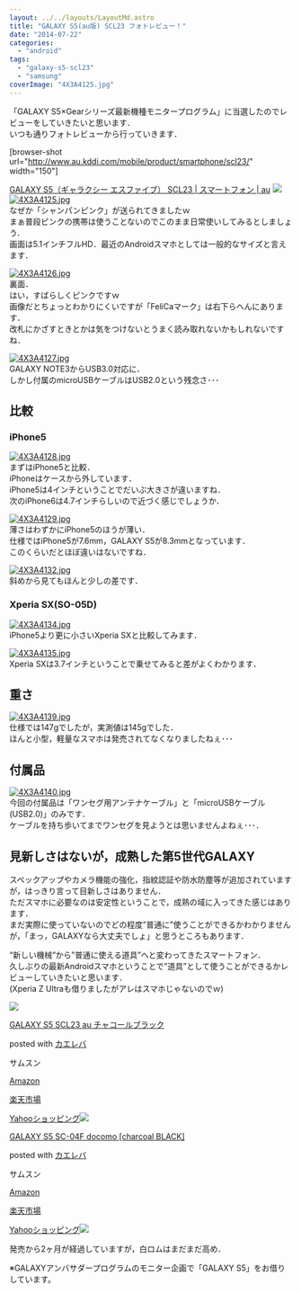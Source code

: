 ```yaml
---
layout: ../../layouts/LayoutMd.astro
title: "GALAXY S5(au版) SCL23 フォトレビュー！"
date: "2014-07-22"
categories: 
  - "android"
tags: 
  - "galaxy-s5-scl23"
  - "samsung"
coverImage: "4X3A4125.jpg"
---
```


「GALAXY S5×Gearシリーズ最新機種モニタープログラム」に当選したのでレビューをしていきたいと思います．  
いつも通りフォトレビューから行っていきます．

\[browser-shot url="http://www.au.kddi.com/mobile/product/smartphone/scl23/" width="150"\]

[GALAXY S5（ギャラクシー エスファイブ） SCL23 | スマートフォン | au](http://www.au.kddi.com/mobile/product/smartphone/scl23/) [![](/wp/images/4X3A4125.jpg)![4X3A4125.jpg](/wp/images/14712403804_8a829b8c8f_b.jpg)](http://b.hatena.ne.jp/entry/http://www.au.kddi.com/mobile/product/smartphone/scl23/)  
なぜか「シャンパンピンク」が送られてきましたｗ  
まぁ普段ピンクの携帯は使うことないのでこのまま日常使いしてみるとしましょう．  
画面は5.1インチフルHD．最近のAndroidスマホとしては一般的なサイズと言えます．

[![4X3A4126.jpg](/wp/images/14714784465_e0c7573990_b.jpg)](https://www.flickr.com/photos/67522130@N08/14714784465/ "4X3A4126.jpg")  
裏面．  
はい，すばらしくピンクですｗ  
画像だとちょっとわかりにくいですが「FeliCaマーク」は右下らへんにあります．  
改札にかざすときとかは気をつけないとうまく読み取れないかもしれないですね．

[![4X3A4127.jpg](/wp/images/14734654543_7ba0c1885a_b.jpg)](https://www.flickr.com/photos/67522130@N08/14734654543/ "4X3A4127.jpg")  
GALAXY NOTE3からUSB3.0対応に．  
しかし付属のmicroUSBケーブルはUSB2.0という残念さ･･･

## 比較

### iPhone5

[![4X3A4128.jpg](/wp/images/14712406924_1822c2bb86_b.jpg)](https://www.flickr.com/photos/67522130@N08/14712406924/ "4X3A4128.jpg")  
まずはiPhone5と比較．  
iPhoneはケースから外しています．  
iPhone5は4インチということでだいぶ大きさが違いますね．  
次のiPhone6は4.7インチらしいので近づく感じでしょうか．

[![4X3A4129.jpg](/wp/images/14691800526_e78a2af2cb_b.jpg)](https://www.flickr.com/photos/67522130@N08/14691800526/ "4X3A4129.jpg")  
薄さはわずかにiPhone5のほうが薄い．  
仕様ではiPhone5が7.6mm，GALAXY S5が8.3mmとなっています．  
このくらいだとほぼ違いはないですね．

[![4X3A4132.jpg](/wp/images/14711617661_7bd4f791dd_b.jpg)](https://www.flickr.com/photos/67522130@N08/14711617661/ "4X3A4132.jpg")  
斜めから見てもほんと少しの差です．

### Xperia SX(SO-05D)

[![4X3A4134.jpg](/wp/images/14528121260_a8a59f9b19_b.jpg)](https://www.flickr.com/photos/67522130@N08/14528121260/ "4X3A4134.jpg")  
iPhone5より更に小さいXperia SXと比較してみます．

[![4X3A4135.jpg](/wp/images/14528352077_4fafff383e_b.jpg)](https://www.flickr.com/photos/67522130@N08/14528352077/ "4X3A4135.jpg")  
Xperia SXは3.7インチということで乗せてみると差がよくわかります．

## 重さ

[![4X3A4139.jpg](/wp/images/14714790195_19488969a3_b.jpg)](https://www.flickr.com/photos/67522130@N08/14714790195/ "4X3A4139.jpg")  
仕様では147gでしたが，実測値は145gでした．  
ほんと小型，軽量なスマホは発売されてなくなりましたねぇ･･･

## 付属品

[![4X3A4140.jpg](/wp/images/14528151628_5b50138547_b.jpg)](https://www.flickr.com/photos/67522130@N08/14528151628/ "4X3A4140.jpg")  
今回の付属品は「ワンセグ用アンテナケーブル」と「microUSBケーブル(USB2.0)」のみです．  
ケーブルを持ち歩いてまでワンセグを見ようとは思いませんよねぇ･･･．

## 見新しさはないが，成熟した第5世代GALAXY

スペックアップやカメラ機能の強化，指紋認証や防水防塵等が追加されていますが，はっきり言って目新しさはありません．  
ただスマホに必要なのは安定性ということで，成熟の域に入ってきた感じはあります．  
まだ実際に使っていないのでどの程度”普通に”使うことができるかわかりませんが，「まっ，GALAXYなら大丈夫でしょ」と思うところもあります．

“新しい機械”から”普通に使える道具”へと変わってきたスマートフォン．  
久しぶりの最新Androidスマホということで”道具”として使うことができるかレビューしていきたいと思います．  
(Xperia Z Ultraも借りましたがアレはスマホじゃないのでｗ)

[![](/wp/images/51Hulg%2BmtyL._SL160_.jpg)](https://www.amazon.co.jp/exec/obidos/ASIN/B00KXVOP3O/mizuka123-22/ref=nosim/)

[GALAXY S5 SCL23 au チャコールブラック](https://www.amazon.co.jp/exec/obidos/ASIN/B00KXVOP3O/mizuka123-22/ref=nosim/)

posted with [カエレバ](http://kaereba.com)

サムスン

[Amazon](http://www.amazon.co.jp/gp/search?keywords=GALAXY%20S5%20SCL23%20au%20%83%60%83%83%83R%81%5B%83%8B%83u%83%89%83b%83N&__mk_ja_JP=%83J%83%5E%83J%83i&tag=mizuka123-22 "アマゾン")

[楽天市場](http://hb.afl.rakuten.co.jp/hgc/032b53ee.4b34c5ee.0f4a541e.f440145e/?pc=http%3A%2F%2Fsearch.rakuten.co.jp%2Fsearch%2Fmall%2FGALAXY%2520S5%2520SCL23%2520au%2520%25E3%2583%2581%25E3%2583%25A3%25E3%2582%25B3%25E3%2583%25BC%25E3%2583%25AB%25E3%2583%2596%25E3%2583%25A9%25E3%2583%2583%25E3%2582%25AF%2F-%2Ff.1-p.1-s.1-sf.0-st.A-v.2%3Fx%3D0%26scid%3Daf_ich_link_urltxt%26m%3Dhttp%3A%2F%2Fm.rakuten.co.jp%2F "楽天市場")

[Yahooショッピング![](/wp/images/5111S0sIUCL._SL160_.jpg)](//ck.jp.ap.valuecommerce.com/servlet/referral?sid=3066752&pid=881990642&vc_url=http%3A%2F%2Fshopping.search.yahoo.co.jp%2Fsearch%3FuIv%3Don%26ei%3DUTF-8%26tab_ex%3Dcommerce%26slider%3D0%26va%3DGALAXY%2520S5%2520SCL23%2520au%2520%25E3%2583%2581%25E3%2583%25A3%25E3%2582%25B3%25E3%2583%25BC%25E3%2583%25AB%25E3%2583%2596%25E3%2583%25A9%25E3%2583%2583%25E3%2582%25AF "Yahooショッピング")

[GALAXY S5 SC-04F docomo \[charcoal BLACK\]](https://www.amazon.co.jp/exec/obidos/ASIN/B00KYHZHFW/mizuka123-22/ref=nosim/)

posted with [カエレバ](http://kaereba.com)

サムスン

[Amazon](http://www.amazon.co.jp/gp/search?keywords=GALAXY%20S5%20SC-04F%20docomo%20%5Bcharcoal%20BLACK%5D&__mk_ja_JP=%83J%83%5E%83J%83i&tag=mizuka123-22 "アマゾン")

[楽天市場](http://hb.afl.rakuten.co.jp/hgc/032b53ee.4b34c5ee.0f4a541e.f440145e/?pc=http%3A%2F%2Fsearch.rakuten.co.jp%2Fsearch%2Fmall%2FGALAXY%2520S5%2520SC-04F%2520docomo%2520%255Bcharcoal%2520BLACK%255D%2F-%2Ff.1-p.1-s.1-sf.0-st.A-v.2%3Fx%3D0%26scid%3Daf_ich_link_urltxt%26m%3Dhttp%3A%2F%2Fm.rakuten.co.jp%2F "楽天市場")

[Yahooショッピング![](//ad.jp.ap.valuecommerce.com/servlet/gifbanner?sid=3066752&pid=881990642)](//ck.jp.ap.valuecommerce.com/servlet/referral?sid=3066752&pid=881990642&vc_url=http%3A%2F%2Fshopping.search.yahoo.co.jp%2Fsearch%3FuIv%3Don%26ei%3DUTF-8%26tab_ex%3Dcommerce%26slider%3D0%26va%3DGALAXY%2520S5%2520SC-04F%2520docomo%2520%255Bcharcoal%2520BLACK%255D "Yahooショッピング")

発売から2ヶ月が経過していますが，白ロムはまだまだ高め．

※GALAXYアンバサダープログラムのモニター企画で「GALAXY S5」をお借りしています。
